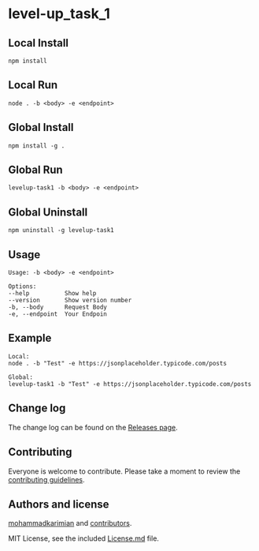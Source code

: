 # level-up_task_1

## Local Install

    npm install

## Local Run

    node . -b <body> -e <endpoint>

## Global Install

    npm install -g .

## Global Run

    levelup-task1 -b <body> -e <endpoint>

## Global Uninstall

    npm uninstall -g levelup-task1

## Usage

    Usage: -b <body> -e <endpoint>

    Options:
    --help          Show help
    --version       Show version number
    -b, --body      Request Body
    -e, --endpoint  Your Endpoin

## Example

    Local:
    node . -b "Test" -e https://jsonplaceholder.typicode.com/posts

    Global:
    levelup-task1 -b "Test" -e https://jsonplaceholder.typicode.com/posts

## Change log

The change log can be found on the [Releases page](https://github.com/mohammadkarimian/level-up_task_1/releases).

## Contributing

Everyone is welcome to contribute. Please take a moment to review the [contributing guidelines](Contributing.md).

## Authors and license

[mohammadkarimian](level-up_task_1) and [contributors](https://github.com/mohammadkarimian/level-up_task_1/graphs/contributors).

MIT License, see the included [License.md](License.md) file.
